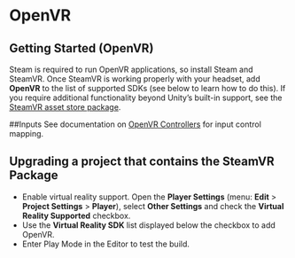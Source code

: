 # OpenVR

## Getting Started (OpenVR)

Steam is required to run OpenVR applications, so install Steam and SteamVR. Once SteamVR is working properly with your headset, add **OpenVR** to the list of supported SDKs (see below to learn how to do this). If you require additional functionality beyond Unity’s built-in support, see the [SteamVR asset store package](https://www.assetstore.unity3d.com/en/#!/content/32647).

##Inputs
See documentation on [OpenVR Controllers](OpenVRControllers) for input control mapping. 

## Upgrading a project that contains the SteamVR Package

* Enable virtual reality support. Open the __Player Settings__ (menu: __Edit__ > __Project Settings__ > __Player__), select __Other Settings__ and check the __Virtual Reality Supported__ checkbox. 
* Use the __Virtual Reality SDK__ list displayed below the checkbox to add OpenVR.
* Enter Play Mode in the Editor to test the build.